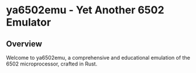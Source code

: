 # ya6502emu - Yet Another 6502 Emulator

## Overview

Welcome to ya6502emu, a comprehensive and educational emulation of the 6502 microprocessor, crafted in Rust.
